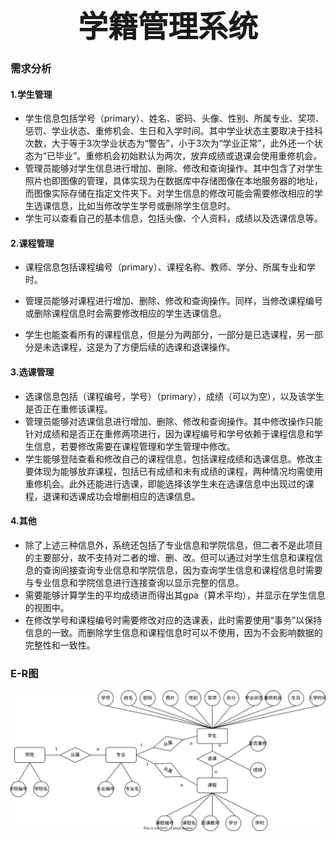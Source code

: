 <center><font face="宋体" size=8 weight=xx><b>学籍管理系统</b></font></center>

### 需求分析

#### 1.学生管理

- 学生信息包括学号（primary）、姓名、密码、头像、性别、所属专业、奖项、惩罚、学业状态、重修机会、生日和入学时间。其中学业状态主要取决于挂科次数，大于等于3次学业状态为“警告”，小于3次为“学业正常”，此外还一个状态为“已毕业”。重修机会初始默认为两次，放弃成绩或退课会使用重修机会。
- 管理员能够对学生信息进行增加、删除、修改和查询操作。其中包含了对学生照片也即图像的管理，具体实现为在数据库中存储图像在本地服务器的地址，而图像实际存储在指定文件夹下。对学生信息的修改可能会需要修改相应的学生选课信息，比如当修改学生学号或删除学生信息时。
- 学生可以查看自己的基本信息，包括头像、个人资料，成绩以及选课信息等。

#### 2.课程管理

- 课程信息包括课程编号（primary）、课程名称、教师、学分、所属专业和学时。

- 管理员能够对课程进行增加、删除、修改和查询操作。同样，当修改课程编号或删除课程信息时会需要修改相应的学生选课信息。
- 学生也能查看所有的课程信息，但是分为两部分，一部分是已选课程，另一部分是未选课程，这是为了方便后续的选课和退课操作。

#### 3.选课管理

- 选课信息包括（课程编号，学号）（primary），成绩（可以为空），以及该学生是否正在重修该课程。
- 管理员能够对选课信息进行增加、删除、修改和查询操作。其中修改操作只能针对成绩和是否正在重修两项进行，因为课程编号和学号依赖于课程信息和学生信息，若要修改需要在课程管理和学生管理中修改。
- 学生能够登陆查看和修改自己的课程信息，包括课程成绩和选课信息。修改主要体现为能够放弃课程，包括已有成绩和未有成绩的课程，两种情况均需使用重修机会。此外还能进行选课，即能选择该学生未在选课信息中出现过的课程，退课和选课成功会增删相应的选课信息。

#### 4.其他

- 除了上述三种信息外，系统还包括了专业信息和学院信息，但二者不是此项目的主要部分，故不支持对二者的增、删、改。但可以通过对学生信息和课程信息的查询间接查询专业信息和学院信息，因为查询学生信息和课程信息时需要与专业信息和学院信息进行连接查询以显示完整的信息。
- 需要能够计算学生的平均成绩进而得出其gpa（算术平均），并显示在学生信息的视图中。
- 在修改学号和课程编号时需要修改对应的选课表，此时需要使用“事务”以保持信息的一致。而删除学生信息和课程信息时可以不使用，因为不会影响数据的完整性和一致性。



### E-R图

![](e-r.svg)